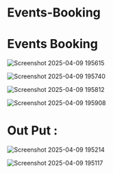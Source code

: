 # Events-Booking


<h1>Events Booking</h1>

![Screenshot 2025-04-09 195615](https://github.com/user-attachments/assets/84407814-4900-4087-8878-99554dc8a04f)

![Screenshot 2025-04-09 195740](https://github.com/user-attachments/assets/a4e61e70-767c-4e53-8ccc-7bcc2900883d)

![Screenshot 2025-04-09 195812](https://github.com/user-attachments/assets/641df697-727c-47cd-a443-2bc8b2ab55ca)

![Screenshot 2025-04-09 195908](https://github.com/user-attachments/assets/3915dad6-f4f5-470f-8163-a6a4f67c0fae)


<h1>Out Put : </h1>

![Screenshot 2025-04-09 195214](https://github.com/user-attachments/assets/6b7ae0a8-928b-4789-90e8-3fc9a7ff4dae)

![Screenshot 2025-04-09 195117](https://github.com/user-attachments/assets/a1fec345-5888-4987-ba34-3fb5b77a9848)
